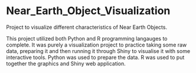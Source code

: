# Near_Earth_Object_Visualization
Project to visualize different characteristics of Near Earth Objects.

This project utilized both Python and R programming langauges to complete.
It was purely a visualization project to practice taking some raw data, preparing it and then running it through Shiny to visualise it with some interactive tools.
Python was used to prepare the data. 
R was used to put together the graphics and Shiny web application. 
